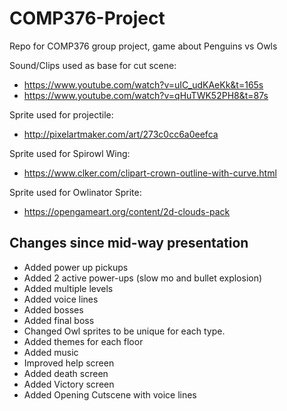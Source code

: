 # COMP376-Project
Repo for COMP376 group project, game about Penguins vs Owls



Sound/Clips used as base for cut scene:
- https://www.youtube.com/watch?v=uIC_udKAeKk&t=165s
- https://www.youtube.com/watch?v=qHuTWK52PH8&t=87s

Sprite used for projectile:
- http://pixelartmaker.com/art/273c0cc6a0eefca

Sprite used for Spirowl Wing:
- https://www.clker.com/clipart-crown-outline-with-curve.html

Sprite used for Owlinator Sprite:
- https://opengameart.org/content/2d-clouds-pack


## Changes since mid-way presentation
- Added power up pickups
- Added 2 active power-ups (slow mo and bullet explosion)
- Added multiple levels
- Added voice lines
- Added bosses
- Added final boss
- Changed Owl sprites to be unique for each type. 
- Added themes for each floor
- Added music
- Improved help screen
- Added death screen
- Added Victory screen
- Added Opening Cutscene with voice lines
